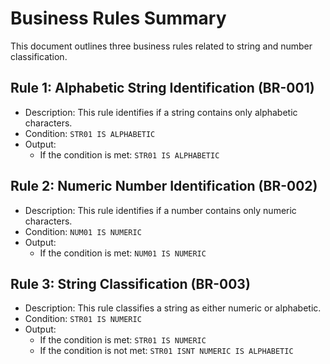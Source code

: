 # Business Rules Summary
This document outlines three business rules related to string and number classification.

## Rule 1: Alphabetic String Identification (BR-001)
* Description: This rule identifies if a string contains only alphabetic characters.
* Condition: `STR01 IS ALPHABETIC`
* Output:
	* If the condition is met: `STR01 IS ALPHABETIC`

## Rule 2: Numeric Number Identification (BR-002)
* Description: This rule identifies if a number contains only numeric characters.
* Condition: `NUM01 IS NUMERIC`
* Output:
	* If the condition is met: `NUM01 IS NUMERIC`

## Rule 3: String Classification (BR-003)
* Description: This rule classifies a string as either numeric or alphabetic.
* Condition: `STR01 IS NUMERIC`
* Output:
	* If the condition is met: `STR01 IS NUMERIC`
	* If the condition is not met: `STR01 ISNT NUMERIC IS ALPHABETIC`